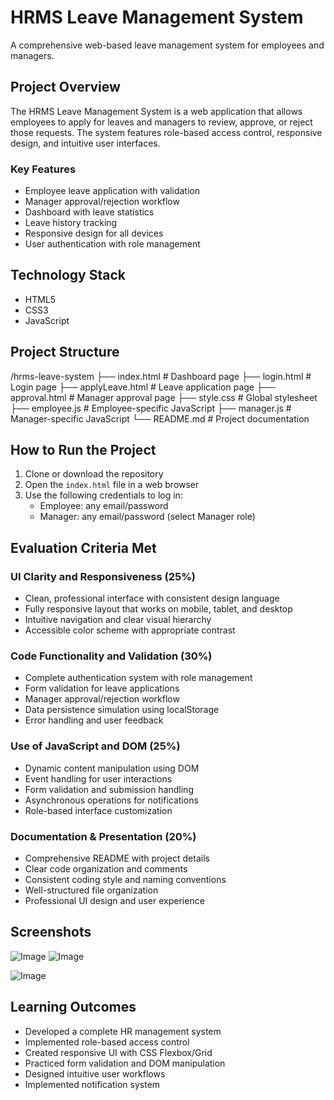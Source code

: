 <!-- Folder: /hrms-leave-system/README.md -->
# HRMS Leave Management System

A comprehensive web-based leave management system for employees and managers.

## Project Overview

The HRMS Leave Management System is a web application that allows employees to apply for leaves and managers to review, approve, or reject those requests. The system features role-based access control, responsive design, and intuitive user interfaces.

### Key Features
- Employee leave application with validation
- Manager approval/rejection workflow
- Dashboard with leave statistics
- Leave history tracking
- Responsive design for all devices
- User authentication with role management

## Technology Stack
- HTML5
- CSS3
- JavaScript

## Project Structure

/hrms-leave-system
├── index.html # Dashboard page
├── login.html # Login page
├── applyLeave.html # Leave application page
├── approval.html # Manager approval page
├── style.css # Global stylesheet
├── employee.js # Employee-specific JavaScript
├── manager.js # Manager-specific JavaScript
└── README.md # Project documentation


## How to Run the Project
1. Clone or download the repository
2. Open the `index.html` file in a web browser
3. Use the following credentials to log in:
   - Employee: any email/password
   - Manager: any email/password (select Manager role)

## Evaluation Criteria Met

### UI Clarity and Responsiveness (25%)
- Clean, professional interface with consistent design language
- Fully responsive layout that works on mobile, tablet, and desktop
- Intuitive navigation and clear visual hierarchy
- Accessible color scheme with appropriate contrast

### Code Functionality and Validation (30%)
- Complete authentication system with role management
- Form validation for leave applications
- Manager approval/rejection workflow
- Data persistence simulation using localStorage
- Error handling and user feedback

### Use of JavaScript and DOM (25%)
- Dynamic content manipulation using DOM
- Event handling for user interactions
- Form validation and submission handling
- Asynchronous operations for notifications
- Role-based interface customization

### Documentation & Presentation (20%)
- Comprehensive README with project details
- Clear code organization and comments
- Consistent coding style and naming conventions
- Well-structured file organization
- Professional UI design and user experience

## Screenshots

![Image](https://github.com/user-attachments/assets/05a9634e-198c-436d-b788-79f760642765)
![Image](https://github.com/user-attachments/assets/9ce6f6f1-038f-461b-afbf-8e9cc7286d73)

![Image](https://github.com/user-attachments/assets/595f42ef-131f-40ec-99ea-74975346f236)

## Learning Outcomes
- Developed a complete HR management system
- Implemented role-based access control
- Created responsive UI with CSS Flexbox/Grid
- Practiced form validation and DOM manipulation
- Designed intuitive user workflows
- Implemented notification system










